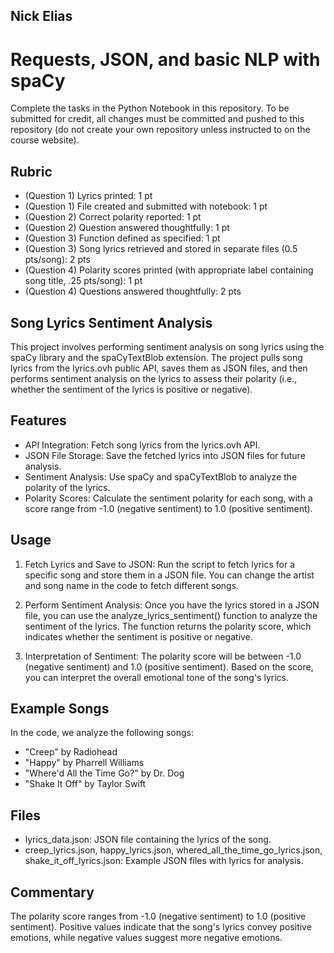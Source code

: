 ## Nick Elias

# Requests, JSON, and basic NLP with spaCy

Complete the tasks in the Python Notebook in this repository.
To be submitted for credit, all changes must be committed and pushed to this repository (do not create your own repository unless instructed to on the course website).

## Rubric

* (Question 1) Lyrics printed: 1 pt
* (Question 1) File created and submitted with notebook: 1 pt
* (Question 2) Correct polarity reported: 1 pt
* (Question 2) Question answered thoughtfully: 1 pt
* (Question 3) Function defined as specified: 1 pt
* (Question 3) Song lyrics retrieved and stored in separate files (0.5 pts/song): 2 pts
* (Question 4) Polarity scores printed (with appropriate label containing song title, .25 pts/song): 1 pt
* (Question 4) Questions answered thoughtfully: 2 pts

## Song Lyrics Sentiment Analysis
This project involves performing sentiment analysis on song lyrics using the spaCy library and the spaCyTextBlob extension. The project pulls song lyrics from the lyrics.ovh public API, saves them as JSON files, and then performs sentiment analysis on the lyrics to assess their polarity (i.e., whether the sentiment of the lyrics is positive or negative).

## Features
* API Integration: Fetch song lyrics from the lyrics.ovh API.
* JSON File Storage: Save the fetched lyrics into JSON files for future analysis.
* Sentiment Analysis: Use spaCy and spaCyTextBlob to analyze the polarity of the lyrics.
* Polarity Scores: Calculate the sentiment polarity for each song, with a score range from -1.0 (negative sentiment) to 1.0 (positive sentiment).

## Usage
1. Fetch Lyrics and Save to JSON:
Run the script to fetch lyrics for a specific song and store them in a JSON file. You can change the artist and song name in the code to fetch different songs.

2. Perform Sentiment Analysis:
Once you have the lyrics stored in a JSON file, you can use the analyze_lyrics_sentiment() function to analyze the sentiment of the lyrics. The function returns the polarity score, which indicates whether the sentiment is positive or negative.

3. Interpretation of Sentiment:
The polarity score will be between -1.0 (negative sentiment) and 1.0 (positive sentiment). Based on the score, you can interpret the overall emotional tone of the song's lyrics.

## Example Songs
In the code, we analyze the following songs:

* "Creep" by Radiohead
* "Happy" by Pharrell Williams
* "Where'd All the Time Go?" by Dr. Dog
* "Shake It Off" by Taylor Swift

## Files
* lyrics_data.json: JSON file containing the lyrics of the song.
* creep_lyrics.json, happy_lyrics.json, whered_all_the_time_go_lyrics.json, shake_it_off_lyrics.json: Example JSON files with lyrics for analysis.


## Commentary
The polarity score ranges from -1.0 (negative sentiment) to 1.0 (positive sentiment).
Positive values indicate that the song's lyrics convey positive emotions, while negative values suggest more negative emotions.